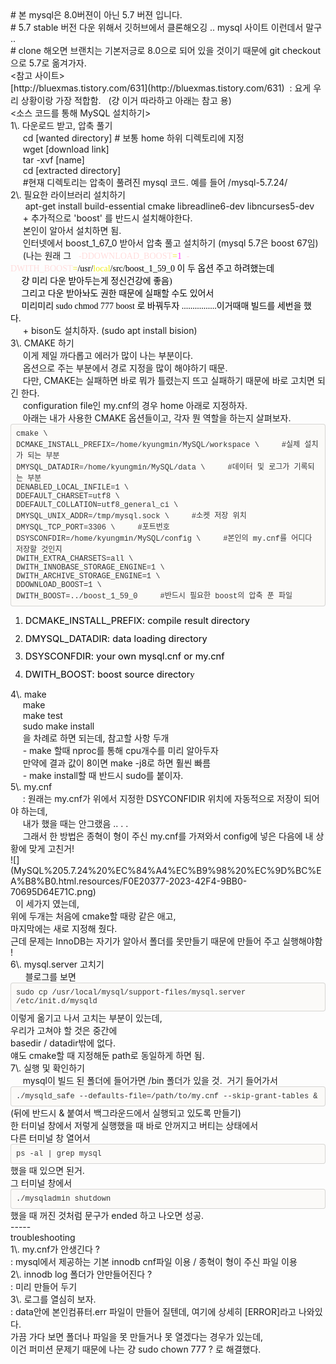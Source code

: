 <div>

<div># 본 mysql은 8.0버젼이 아닌 5.7 버젼 입니다.  </div>

<div># 5.7 stable 버전 다운 위해서 깃허브에서 클론해오깅 .. mysql 사이트 이런데서 말구 ..</div>

<div># clone 해오면 브랜치는 기본저긍로 8.0으로 되어 있을 것이기 때문에 git checkout으로 5.7로 옮겨가자.  </div>

<div><참고 사이트></div>

<div>[http://bluexmas.tistory.com/631](http://bluexmas.tistory.com/631)  : 요게 우리 상황이랑 가장 적합함.   (걍 이거 따라하고 아래는 참고 용)</div>

<div><소스 코드를 통해 MySQL 설치하기></div>

<div>1\. 다운로드 받고, 압축 풀기</div>

<div>     cd [wanted directory] # 보통 home 하위 디렉토리에 지정</div>

<div>     wget [download link]</div>

<div>     tar -xvf [name]</div>

<div>     cd [extracted directory]</div>

<div>     #현재 디렉토리는 압축이 풀려진 mysql 코드. 예를 들어 /mysql-5.7.24/</div>

<div>2\. 필요한 라이브러리 설치하기</div>

<div>      apt-get install build-essential cmake libreadline6-dev libncurses5-dev</div>

<div>     + 추가적으로 'boost' 를 반드시 설치해야한다.  </div>

<div>     본인이 알아서 설치하면 됨.  </div>

<div>     인터넷에서 boost_1_67_0 받아서 압축 풀고 설치하기 (mysql 5.7은 boost 67임)</div>

<div>     (나는 원래 그   <span style="box-sizing: border-box; font-size: 14px; letter-spacing: normal; orphans: 2; text-indent: 0px; text-transform: none; white-space: normal; widows: 2; word-spacing: 0px; -webkit-text-stroke-width: 0px; background-color: rgb(255, 255, 255); color: rgb(255, 221, 221); font-family: Monaco; font-stretch: normal; font-variant: no-common-ligatures; line-height: normal;">-DDOWNLOAD_BOOST</span><span style="box-sizing: border-box; font-size: 14px; letter-spacing: normal; orphans: 2; text-indent: 0px; text-transform: none; white-space: normal; widows: 2; word-spacing: 0px; -webkit-text-stroke-width: 0px; background-color: rgb(255, 255, 255); color: rgb(236, 236, 21); font-family: Monaco; font-stretch: normal; font-variant: no-common-ligatures; line-height: normal;">=</span><span style="box-sizing: border-box; font-size: 14px; letter-spacing: normal; orphans: 2; text-indent: 0px; text-transform: none; white-space: normal; widows: 2; word-spacing: 0px; -webkit-text-stroke-width: 0px; background-color: rgb(255, 255, 255); color: rgb(255, 60, 255); font-family: Monaco; font-stretch: normal; font-variant: no-common-ligatures; line-height: normal;">1</span><span style="font-size: 14px; letter-spacing: normal; orphans: 2; text-indent: 0px; text-transform: none; white-space: normal; widows: 2; word-spacing: 0px; -webkit-text-stroke-width: 0px; color: rgb(51, 51, 51); font-family: -apple-system, BlinkMacSystemFont, &quot;Segoe UI&quot;, Roboto, Oxygen, Ubuntu, Cantarell, &quot;Fira Sans&quot;, &quot;Droid Sans&quot;, &quot;Helvetica Neue&quot;, sans-serif; font-variant-caps: normal; font-variant-ligatures: normal;">  </span><span style="box-sizing: border-box; font-size: 14px; letter-spacing: normal; orphans: 2; text-indent: 0px; text-transform: none; white-space: normal; widows: 2; word-spacing: 0px; -webkit-text-stroke-width: 0px; color: rgb(255, 221, 221); font-family: Monaco; font-variant-caps: normal; font-variant-ligatures: no-common-ligatures;">-DWITH_BOOST</span><span style="box-sizing: border-box; font-size: 14px; letter-spacing: normal; orphans: 2; text-indent: 0px; text-transform: none; white-space: normal; widows: 2; word-spacing: 0px; -webkit-text-stroke-width: 0px; color: rgb(236, 236, 21); font-family: Monaco; font-variant-caps: normal; font-variant-ligatures: no-common-ligatures;">=</span><span style="box-sizing: border-box; font-size: 14px; letter-spacing: normal; orphans: 2; text-indent: 0px; text-transform: none; white-space: normal; widows: 2; word-spacing: 0px; -webkit-text-stroke-width: 0px; color: rgb(0, 0, 0); font-family: Monaco; font-variant-caps: normal; font-variant-ligatures: no-common-ligatures;">/usr/</span><span style="box-sizing: border-box; font-size: 14px; letter-spacing: normal; orphans: 2; text-indent: 0px; text-transform: none; white-space: normal; widows: 2; word-spacing: 0px; -webkit-text-stroke-width: 0px; background-color: rgb(255, 255, 255); color: rgb(236, 236, 21); font-family: Monaco; font-stretch: normal; font-variant: no-common-ligatures; line-height: normal;">local</span><span style="box-sizing: border-box; font-size: 14px; letter-spacing: normal; orphans: 2; text-indent: 0px; text-transform: none; white-space: normal; widows: 2; word-spacing: 0px; -webkit-text-stroke-width: 0px; color: rgb(0, 0, 0); font-family: Monaco; font-variant-caps: normal; font-variant-ligatures: no-common-ligatures;">/src/boost_1_59_0 이 두 옵션 주고 하려했는데</span></div>

<div><span style="box-sizing: border-box; font-size: 14px; letter-spacing: normal; orphans: 2; text-indent: 0px; text-transform: none; white-space: normal; widows: 2; word-spacing: 0px; -webkit-text-stroke-width: 0px; color: rgb(0, 0, 0); font-family: Monaco; font-variant-caps: normal; font-variant-ligatures: no-common-ligatures;">     걍 미리 다운 받아두는게 정신건강에 좋음)</span></div>

<div><span style="box-sizing: border-box; font-size: 14px; letter-spacing: normal; orphans: 2; text-indent: 0px; text-transform: none; white-space: normal; widows: 2; word-spacing: 0px; -webkit-text-stroke-width: 0px; color: rgb(0, 0, 0); font-family: Monaco; font-variant-caps: normal; font-variant-ligatures: no-common-ligatures;">     그리고 다운 받아놔도 권한 때문에 실패할 수도 있어서</span></div>

<div><span style="box-sizing: border-box; font-size: 14px; letter-spacing: normal; orphans: 2; text-indent: 0px; text-transform: none; white-space: normal; widows: 2; word-spacing: 0px; -webkit-text-stroke-width: 0px; color: rgb(0, 0, 0); font-family: Monaco; font-variant-caps: normal; font-variant-ligatures: no-common-ligatures;">     미리미리 sudo chmod 777 boost 로 바꿔두자 ................이거때매 빌드를 세번을 했다.  </span></div>

<div>     + bison도 설치하자. (sudo apt install bision)</div>

<div>3\. CMAKE 하기</div>

<div>     이게 제일 까다롭고 에러가 많이 나는 부분이다.</div>

<div>     옵션으로 주는 부분에서 경로 지정을 많이 해야하기 때문.  </div>

<div>     다만, CMAKE는 실패하면 바로 뭐가 틀렸는지 뜨고 실패하기 때문에 바로 고치면 되긴 한다.  </div>

<div>     configuration file인 my.cnf의 경우 home 아래로 지정하자.  </div>

<div>     아래는 내가 사용한 CMAKE 옵션들이고, 각자 뭔 역할을 하는지 살펴보자.  </div>

<div style="box-sizing: border-box; padding: 8px; font-family: Monaco, Menlo, Consolas, &quot;Courier New&quot;, monospace; font-size: 12px; color: rgb(51, 51, 51); border-radius: 4px; background-color: rgb(251, 250, 248); border: 1px solid rgba(0, 0, 0, 0.15);-en-codeblock:true;">

<div>cmake \</div>

<div>DCMAKE_INSTALL_PREFIX=/home/kyungmin/MySQL/workspace \     #실제 설치가 되는 부분</div>

<div>DMYSQL_DATADIR=/home/kyungmin/MySQL/data \     #데이터 및 로그가 기록되는 부분</div>

<div>DENABLED_LOCAL_INFILE=1 \</div>

<div>DDEFAULT_CHARSET=utf8 \</div>

<div>DDEFAULT_COLLATION=utf8_general_ci \</div>

<div>DMYSQL_UNIX_ADDR=/tmp/mysql.sock \     #소켓 저장 위치</div>

<div>DMYSQL_TCP_PORT=3306 \     #포트번호</div>

<div>DSYSCONFDIR=/home/kyungmin/MySQL/config \     #본인의 my.cnf를 어디다 저장할 것인지</div>

<div>DWITH_EXTRA_CHARSETS=all \</div>

<div>DWITH_INNOBASE_STORAGE_ENGINE=1 \</div>

<div>DWITH_ARCHIVE_STORAGE_ENGINE=1 \</div>

<div>DDOWNLOAD_BOOST=1 \</div>

<div>DWITH_BOOST=../boost_1_59_0     #반드시 필요한 boost의 압축 푼 파일</div>

</div>

1.  <div style="margin-top: 0pt; margin-bottom: 8pt;">

    <div><span style="font-size: 11pt; color: rgb(1, 1, 1);">DCMAKE_INSTALL_PREFIX: compile result directory</span></div>

    </div>

2.  <div style="margin-top: 0pt; margin-bottom: 8pt;">

    <div><span style="font-size: 11pt; color: rgb(1, 1, 1);">DMYSQL_DATADIR: data loading directory</span></div>

    </div>

3.  <div style="margin-top: 0pt; margin-bottom: 8pt;">

    <div><span style="font-size: 11pt; color: rgb(1, 1, 1);">DSYSCONFDIR: your own mysql.cnf or my.cnf</span></div>

    </div>

4.  <div><span style="font-size: 11pt; text-align: justify; text-indent: 0pt; color: rgb(1, 1, 1);-en-paragraph:true;">DWITH_BOOST: boost source director</span><span style="font-size: 11pt; text-align: justify; text-indent: 0pt; color: rgb(1, 1, 1); font-family: Cambria; line-height: 108%;-en-paragraph:true;">y</span></div>

<div>4\. make</div>

<div>     make</div>

<div>     make test</div>

<div>     sudo make install</div>

<div>     을 차례로 하면 되는데, 참고할 사항 두개</div>

<div>     - make 할때 nproc를 통해 cpu개수를 미리 알아두자</div>

<div>     만약에 결과 값이 8이면 make -j8로 하면 훨씬 빠름</div>

<div>     - make install할 때 반드시 sudo를 붙이자.  </div>

<div>5\. my.cnf</div>

<div>     : 원래는 my.cnf가 위에서 지정한 DSYCONFIDIR 위치에 자동적으로 저장이 되어야 하는데,  </div>

<div>     내가 했을 때는 안그랬음 .. . .</div>

<div>     그래서 한 방법은 종혁이 형이 주신 my.cnf를 가져와서 config에 넣은 다음에 내 상황에 맞게 고친거!</div>

<div>![](MySQL%205.7.24%20%EC%84%A4%EC%B9%98%20%EC%9D%BC%EA%B8%B0.html.resources/F0E20377-2023-42F4-9BB0-70695D64E71C.png)</div>

<div>  이 세가지 였는데,  </div>

<div>위에 두개는 처음에 cmake할 때랑 같은 애고,  </div>

<div>마지막에는 새로 지정해 줬다.  </div>

<div>근데 문제는 InnoDB는 자기가 알아서 폴더를 못만들기 때문에 만들어 주고 실행해야함 !</div>

<div>6\. mysql.server 고치기  </div>

<div>      블로그를 보면  </div>

<div style="box-sizing: border-box; padding: 8px; font-family: Monaco, Menlo, Consolas, &quot;Courier New&quot;, monospace; font-size: 12px; color: rgb(51, 51, 51); border-radius: 4px; background-color: rgb(251, 250, 248); border: 1px solid rgba(0, 0, 0, 0.15);-en-codeblock:true;">

<div>sudo cp /usr/local/mysql/support-files/mysql.server /etc/init.d/mysqld</div>

</div>

<div>이렇게 옮기고 나서 고치는 부분이 있는데,  </div>

<div>우리가 고쳐야 할 것은 중간에  </div>

<div>basedir / datadir밖에 없다.  </div>

<div>얘도 cmake할 때 지정해둔 path로 동일하게 하면 됨.</div>

<div>7\. 실행 및 확인하기</div>

<div>     mysql이 빌드 된 폴더에 들어가면 /bin 폴더가 있을 것.  거기 들어가서  </div>

<div style="box-sizing: border-box; padding: 8px; font-family: Monaco, Menlo, Consolas, &quot;Courier New&quot;, monospace; font-size: 12px; color: rgb(51, 51, 51); border-radius: 4px; background-color: rgb(251, 250, 248); border: 1px solid rgba(0, 0, 0, 0.15);-en-codeblock:true;">

<div>./mysqld_safe --defaults-file=/path/to/my.cnf --skip-grant-tables &</div>

</div>

<div>(뒤에 반드시 & 붙여서 백그라운드에서 실행되고 있도록 만들기)</div>

<div>한 터미널 창에서 저렇게 실행했을 때 바로 안꺼지고 버티는 상태에서</div>

<div>다른 터미널 창 열어서  </div>

<div style="box-sizing: border-box; padding: 8px; font-family: Monaco, Menlo, Consolas, &quot;Courier New&quot;, monospace; font-size: 12px; color: rgb(51, 51, 51); border-radius: 4px; background-color: rgb(251, 250, 248); border: 1px solid rgba(0, 0, 0, 0.15);-en-codeblock:true;">

<div>ps -al | grep mysql</div>

</div>

<div>했을 때 있으면 된거.  </div>

<div>그 터미널 창에서  </div>

<div style="box-sizing: border-box; padding: 8px; font-family: Monaco, Menlo, Consolas, &quot;Courier New&quot;, monospace; font-size: 12px; color: rgb(51, 51, 51); border-radius: 4px; background-color: rgb(251, 250, 248); border: 1px solid rgba(0, 0, 0, 0.15);-en-codeblock:true;">

<div>./mysqladmin shutdown</div>

</div>

<div>했을 때 꺼진 것처럼 문구가 ended 하고 나오면 성공.  </div>

<div>-----</div>

<div>troubleshooting</div>

<div>1\. my.cnf가 안생긴다 ?</div>

<div>: mysql에서 제공하는 기본 innodb cnf파일 이용 / 종혁이 형이 주신 파일 이용</div>

<div>2\. innodb log 폴더가 안만들어진다 ?</div>

</div>

<div>: 미리 만들어 두기</div>

<div>3\. 로그를 열심히 보자.</div>

<div>: data안에 본인컴퓨터.err 파일이 만들어 질텐데, 여기에 상세히 [ERROR]라고 나와있다.  </div>

<div>가끔 가다 보면 폴더나 파일을 못 만들거나 못 열겠다는 경우가 있는데,</div>

<div>이건 퍼미션 문제기 때문에 나는 걍 sudo chown 777 ? 로 해결했다.  </div>
